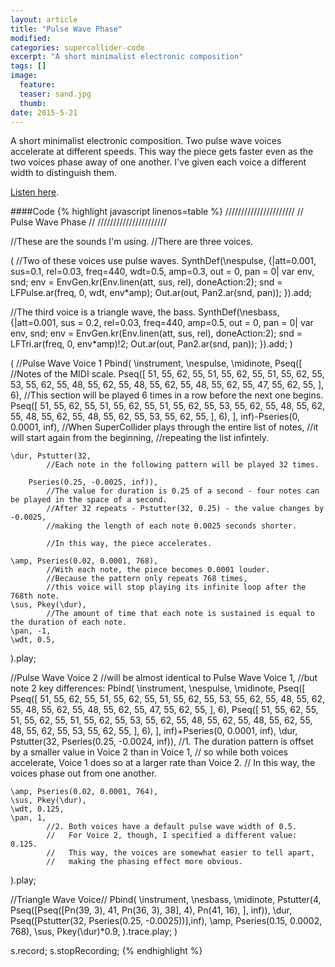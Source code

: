 ```yaml
---
layout: article
title: "Pulse Wave Phase"
modified:
categories: supercollider-code
excerpt: "A short minimalist electronic composition"
tags: []
image:
  feature: 
  teaser: sand.jpg
  thumb: 
date: 2015-5-21
---
```

A short minimalist electronic composition.  Two pulse wave voices accelerate at different speeds.  This way the piece gets faster even as the two voices phase away of one another.  I've given each voice a different width to distinguish them.

[Listen here](https://soundcloud.com/capybarrage-reilly/pulse-wave-phase-1).

####Code
{% highlight javascript linenos=table %}
//////////////////////
// Pulse Wave Phase //
//////////////////////

//These are the sounds I'm using.
//There are three voices.


(
//Two of these voices use pulse waves.
SynthDef(\nespulse, {|att=0.001, sus=0.1, rel=0.03, freq=440, wdt=0.5, amp=0.3, out = 0, pan = 0|
	var env, snd;
	env = EnvGen.kr(Env.linen(att, sus, rel), doneAction:2);
	snd = LFPulse.ar(freq, 0, wdt, env*amp);
	Out.ar(out, Pan2.ar(snd, pan));
}).add;

//The third voice is a triangle wave, the bass.
SynthDef(\nesbass, {|att=0.001, sus = 0.2, rel=0.03, freq=440, amp=0.5, out = 0, pan = 0|
	var env, snd;
	env = EnvGen.kr(Env.linen(att, sus, rel), doneAction:2);
	snd = LFTri.ar(freq, 0, env*amp)!2;
	Out.ar(out, Pan2.ar(snd, pan));
}).add;
)

(
//Pulse Wave Voice 1
Pbind(
	\instrument, \nespulse,
	\midinote, Pseq([
		    //Notes of the MIDI scale.
		Pseq([
			51, 55, 62, 55,
			51, 55, 62, 55,
			51, 55, 62, 55,
			53, 55, 62, 55,
			48, 55, 62, 55,
			48, 55, 62, 55,
			48, 55, 62, 55,
			47, 55, 62, 55,
		], 6),
		    //This section will be played 6 times in a row before the next one begins.
		Pseq([
			51, 55, 62, 55,
			51, 55, 62, 55,
			51, 55, 62, 55,
			53, 55, 62, 55,
			48, 55, 62, 55,
			48, 55, 62, 55,
			48, 55, 62, 55,
			53, 55, 62, 55,
		], 6),
	], inf)-Pseries(0, 0.0001, inf),
	        //When SuperCollider plays through the entire list of notes,
	        //it will start again from the beginning,
	        //repeating the list infintely.

	\dur, Pstutter(32,
		    //Each note in the following pattern will be played 32 times.

		Pseries(0.25, -0.0025, inf)),
	        //The value for duration is 0.25 of a second - four notes can be played in the space of a second.
	        //After 32 repeats - Pstutter(32, 0.25) - the value changes by -0.0025,
	        //making the length of each note 0.0025 seconds shorter.

	        //In this way, the piece accelerates.

	\amp, Pseries(0.02, 0.0001, 768),
	        //With each note, the piece becomes 0.0001 louder.
	        //Because the pattern only repeats 768 times,
	        //this voice will stop playing its infinite loop after the 768th note.
	\sus, Pkey(\dur),
		    //The amount of time that each note is sustained is equal to the duration of each note.
	\pan, -1,
	\wdt, 0.5,

).play;

//Pulse Wave Voice 2
//will be almost identical to Pulse Wave Voice 1,
//but note 2 key differences:
Pbind(
	\instrument, \nespulse,
	\midinote, Pseq([
		Pseq([
			51, 55, 62, 55,
			51, 55, 62, 55,
			51, 55, 62, 55,
			53, 55, 62, 55,
			48, 55, 62, 55,
			48, 55, 62, 55,
			48, 55, 62, 55,
			47, 55, 62, 55,
		], 6),
		Pseq([
			51, 55, 62, 55,
			51, 55, 62, 55,
			51, 55, 62, 55,
			53, 55, 62, 55,
			48, 55, 62, 55,
			48, 55, 62, 55,
			48, 55, 62, 55,
			53, 55, 62, 55,
		], 6),
	], inf)+Pseries(0, 0.0001, inf),
	\dur, Pstutter(32, Pseries(0.25, -0.0024, inf)),
	        //1. The duration pattern is offset by a smaller value in Voice 2 than in Voice 1,
	        //   so while both voices accelerate, Voice 1 does so at a larger rate than Voice 2.
	        //   In this way, the voices phase out from one another.

	\amp, Pseries(0.02, 0.0001, 764),
	\sus, Pkey(\dur),
	\wdt, 0.125,
	\pan, 1,
	        //2. Both voices have a default pulse wave width of 0.5.
	        //   For Voice 2, though, I specified a different value: 0.125.
	        //   This way, the voices are somewhat easier to tell apart,
	        //   making the phasing effect more obvious.
).play;

//Triangle Wave Voice//
Pbind(
	\instrument, \nesbass,
	\midinote, Pstutter(4,
		Pseq([Pseq([Pn(39, 3), 41, Pn(36, 3), 38], 4),
		Pn(41, 16),
	], inf)),
	\dur, Pseq([Pstutter(32, Pseries(0.25, -0.0025))],inf),
	\amp, Pseries(0.15, 0.0002, 768),
	\sus, Pkey(\dur)*0.9,
).trace.play;
)

s.record;
s.stopRecording;
{% endhighlight %}

